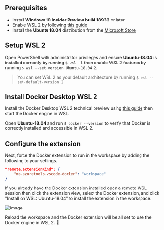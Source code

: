 ## Prerequisites

* Install **Windows 10 Insider Preview build 18932** or later
* Enable WSL 2 by following [this guide](https://aka.ms/wsl2-install)
* Install the **Ubuntu 18.04** distribution from the [Microsoft Store](https://www.microsoft.com/en-us/p/ubuntu-1804-lts/9n9tngvndl3q)

## Setup WSL 2

Open PowerShell with administrator privileges and ensure **Ubuntu-18.04** is installed correctly by running `$ wsl -l` then enable WSL 2 features by running `$ wsl --set-version Ubuntu-18.04 2`.

> You can set WSL 2 as your default architecture by running `$ wsl --set-default-version 2`

## Install Docker Desktop WSL 2

Install the Docker Desktop WSL 2 technical preview using [this guide](https://docs.docker.com/docker-for-windows/wsl-tech-preview/) then start the Docker engine in WSL.

Open **Ubuntu-18.04** and run `$ docker --version` to verify that Docker is correctly installed and accessible in WSL 2.

## Configure the extension

Next, force the Docker extension to run in the workspace by adding the following to your settings.

```json
"remote.extensionKind": {
    "ms-azuretools.vscode-docker": "workspace"
}
```

If you already have the Docker extension installed open a remote WSL session then click the extension view, select the Docker extension, and click "Install on WSL: Ubuntu-18.04" to install the extension in the workspace.

![image](https://user-images.githubusercontent.com/1186948/62485726-5dd67000-b772-11e9-831c-7884316be538.png)

Reload the workspace and the Docker extension will be all set to use the Docker engine in WSL 2. 🎉